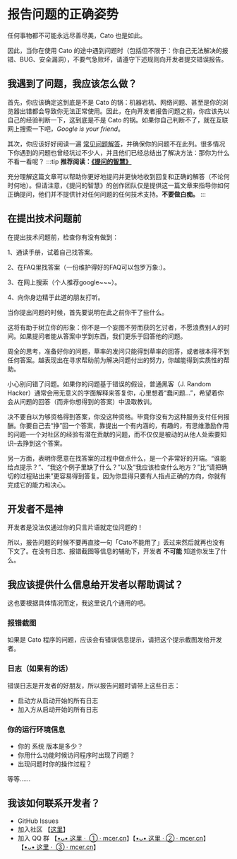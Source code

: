 # 报告问题的正确姿势

任何事物都不可能永远尽善尽美，Cato 也是如此。

因此，当你在使用 Cato 的途中遇到问题时（包括但不限于：你自己无法解决的报错、BUG、安全漏洞），不要气急败坏，请遵守下述规则向开发者提交错误报告。
## 我遇到了问题，我应该怎么做？

首先，你应该确定这到底是不是 Cato 的锅：机器宕机、网络问题、甚至是你的浏览器出错都会导致你无法正常使用。因此，在向开发者报告问题之前，你应该先以自己的经验判断一下，这到底是不是 Cato 的锅。如果你自己判断不了，就在互联网上搜索一下吧，_Google is your friend_。

其次，你应该好好阅读一遍 [常见问题解答](/changjian.md)，并确保你的问题不在此列。很多情况下你遇到的问题也曾经坑过不少人，并且他们已经总结出了解决方法：那你为什么不看一看呢？
:::tip
**推荐阅读：[《提问的智慧》](https://github.com/ryanhanwu/How-To-Ask-Questions-The-Smart-Way/blob/master/README-zh_CN.md)**


充分理解这篇文章可以帮助你更好地提问并更快地收到回复和正确的解答（不论何时何地）。但请注意，《提问的智慧》的创作团队仅是提供这一篇文章来指导你如何正确提问，他们并不提供针对任何问题的任何技术支持。**不要做白痴。**
:::

## 在提出技术问题前
在提出技术问题前，检查你有没有做到：
 
 1、通读手册，试着自己找答案。

 2、在FAQ里找答案（一份维护得好的FAQ可以包罗万象:）。

 3、在网上搜索（个人推荐google~~~）。
 
 4、向你身边精于此道的朋友打听。 
 
当你提出问题的时候，首先要说明在此之前你干了些什么。
 
 这将有助于树立你的形象：你不是一个妄图不劳而获的乞讨者，不愿浪费别人的时间。如果提问者能从答案中学到东西，我们更乐于回答他的问题。 
 
 周全的思考，准备好你的问题，草率的发问只能得到草率的回答，或者根本得不到任何答案。越表现出在寻求帮助前为解决问题付出的努力，你越能得到实质性的帮助。 
 
 小心别问错了问题。如果你的问题基于错误的假设，普通黑客（J. Random Hacker）通常会用无意义的字面解释来答复你，心里想着“蠢问题…”，希望着你会从问题的回答（而非你想得到的答案）中汲取教训。 
 
决不要自以为够资格得到答案，你没这种资格。毕竟你没有为这种服务支付任何报酬。你要自己去“挣”回一个答案，靠提出一个有内涵的，有趣的，有思维激励作用的问题–一个对社区的经验有潜在贡献的问题，而不仅仅是被动的从他人处索要知识–去挣到这个答案。
 
另一方面，表明你愿意在找答案的过程中做点什么，是一个非常好的开端。“谁能给点提示？”、“我这个例子里缺了什么？”以及“我应该检查什么地方？”比“请把确切的过程贴出来”更容易得到答复。因为你显得只要有人指点正确的方向，你就有完成它的能力和决心。

## 开发者不是神

开发者是没法仅通过你的只言片语就定位问题的！

所以，报告问题的时候不要再直接一句「Cato不能用了」丢过来然后就再也没有下文了。在没有日志、报错截图等信息的辅助下，开发者 **不可能** 知道你发生了什么。
## 我应该提供什么信息给开发者以帮助调试？

这也要根据具体情况而定，我这里说几个通用的吧。

### 报错截图

如果是 Cato 程序的问题，应该会有错误信息提示，请把这个提示截图发给开发者。


### 日志（如果有的话）

错误日志是开发者的好朋友，所以报告问题时请带上这些日志：

- 启动方从启动开始的所有日志
- 加入方从启动开始的所有日志

### 你的运行环境信息

- 你的 系统 版本是多少？
- 你用什么功能时候访问程序时出现了问题？
- 出现问题时你的操作过程？

等等……

## 我该如何联系开发者？

- GitHub Issues
- 加入社区 【[这里](https://mcer.cn?ref=azAtwBwzp)】
- 加入 QQ 群 【[•ᴗ• 这里 ·  ① · mcer.cn](https://jq.qq.com/?_wv=1027&k=nWLzktPE)】【[•ᴗ• 这里 · ② · mcer.cn](https://jq.qq.com/?_wv=1027&k=5x33G0Bv)】【[•ᴗ• 这里 ·  ③ · mcer.cn](https://jq.qq.com/?_wv=1027&k=0dhPsN7l)】